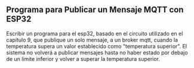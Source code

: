 ## Programa para Publicar un Mensaje MQTT con ESP32

Escribir un programa para el esp32, basado en el circuito utilizado en el capítulo 9, que publique un solo mensaje, a un broker mqtt, cuando la temperatura supera un valor establecido como "temperatura superior". El sistema no volverá a publicar mensajes hasta no haber estado por debajo de un límite inferior y volver a superar la temperatura superior.
